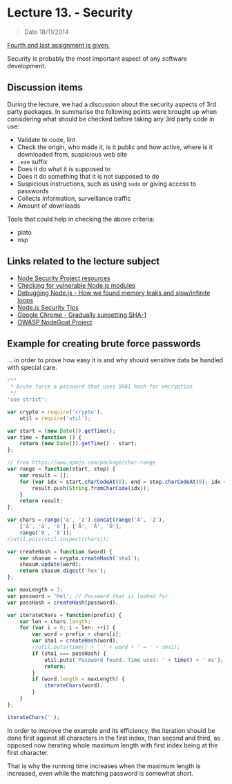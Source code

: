 # Lecture 13. - Security

> Date 18/11/2014


[Fourth and last assignment is given.](../assignments/4-task-runner.md)

Security is probably the most important aspect of any software development.

## Discussion items

During the lecture, we had a discussion about the security aspects of 3rd party packages. In summarise the following points were brought up when considering what should be checked before taking any 3rd party code in use:

* Validate te code, lint
* Check the origin, who made it, is it public and how active, where is it downloaded from, suspicious web site
* `.exe` suffix
* Does it do what it is supposed to
* Does it do something that it is not supposed to do
* Suspicious instructions, such as using `sudo` or giving access to passwords
* Collects information, surveillance traffic
* Amount of downloads

Tools that could help in checking the above criteria:

* plato
* nsp

## Links related to the lecture subject

* [Node Security Project resources](https://nodesecurity.io/resources "Talks, blog posts, articles and papers that are about or tangentially related to node.js security")
* [Checking for vulnerable Node.js modules](http://nodeexamples.com/2014/08/16/checking-for-vulnerable-node-js-modules/ "Checking for vulnerable Node.js modules")
* [Debugging Node.js - How we found memory leaks and slow/infinite loops](https://medium.com/@Philmod/debugging-node-js-29b2097df36c "Debugging Node.js")
* [Node.js Security Tips](https://blog.codeship.com/node-js-security-tips/ "Node.js Security Tips")
* [Google Chrome - Gradually sunsetting SHA-1](http://googleonlinesecurity.blogspot.fi/2014/09/gradually-sunsetting-sha-1.html "Gradually sunsetting SHA-1")
* [OWASP NodeGoat Project](https://www.owasp.org/index.php/OWASP_Node_js_Goat_Project)


## Example for creating brute force passwords

... in order to prove how easy it is and why should sensitive data be handled with special care.

```js
/**
 * Brute force a password that uses SHA1 hash for encryption
 */
'use strict';

var crypto = require('crypto'),
	util = require('util');

var start = (new Date()).getTime();
var time = function () {
	return (new Date()).getTime() - start;
};

// from https://www.npmjs.com/package/char-range
var range = function(start, stop) {
	var result = [];
	for (var idx = start.charCodeAt(0), end = stop.charCodeAt(0); idx <= end; ++idx) {
		result.push(String.fromCharCode(idx));
	}
	return result;
};

var chars = range('a', 'z').concat(range('A', 'Z'),
	['å', 'ä', 'ö'], ['Å', 'Ä', 'Ö'],
	range('0', '9'));
//util.puts(util.inspect(chars));

var createHash = function (word) {
	var shasum = crypto.createHash('sha1');
	shasum.update(word);
	return shasum.digest('hex');
};

var maxLength = 3;
var password = 'Hel'; // Password that is looked for
var passHash = createHash(password);

var iterateChars = function(prefix) {
	var len = chars.length;
	for (var i = 0; i < len; ++i) {
		var word = prefix + chars[i];
		var sha1 = createHash(word);
		//util.puts(time() + ' ' + word + ' = ' + sha1);
		if (sha1 === passHash) {
			util.puts('Password found. Time used: ' + time() + ' ms');
			return;
		}
		if (word.length < maxLength) {
			iterateChars(word);
		}
	}
};

iterateChars('');
```

In order to improve the example and its efficiency, the iteration should be done
first against all characters in the first index, than second and third, as opposed now
iterating whole maximum length with first index being at the first character.

That is why the running time increases when the maximum length is increased, even
while the matching password is somewhat short.

